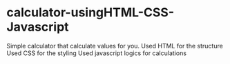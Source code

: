 # calculator-usingHTML-CSS-Javascript
Simple calculator that calculate values for you.
Used HTML for the structure
Used CSS for the styling
Used javascript logics for calculations
